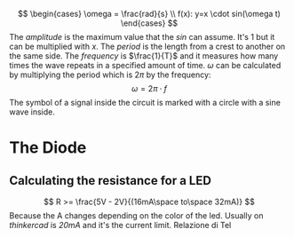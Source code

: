 $$
\begin{cases}
\omega = \frac{rad}{s} \\
f(x): y=x \cdot sin(\omega t)
\end{cases}
$$
The *amplitude* is the maximum value that the $sin$ can assume. It's $1$ but it can be multiplied with $x$.
The *period* is the length from a crest to another on the same side.
The *frequency* is $\frac{1}{T}$ and it measures how many times the wave repeats in a specified amount of time.
$\omega$ can be calculated by multiplying the period which is $2\pi$ by the frequency:
$$
\omega = 2\pi \cdot f
$$
The symbol of a signal inside the circuit is marked with a circle with a sine wave inside.
# The Diode

## Calculating the resistance for a LED
$$
R >= \frac{5V - 2V}{(16mA\space to\space 32mA)}
$$
Because the A changes depending on the color of the led. Usually on *thinkercad* is *20mA* and it's the current limit.
Relazione di Tel